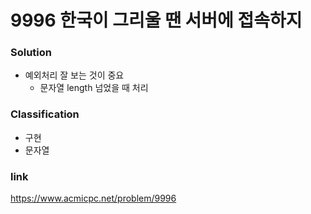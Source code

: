 # 9996 한국이 그리울 땐 서버에 접속하지

### Solution
* 예외처리 잘 보는 것이 중요
	* 문자열 length 넘었을 때 처리

### Classification
* 구현
* 문자열

### link
https://www.acmicpc.net/problem/9996